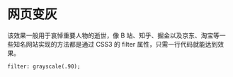 # 网页变灰

该效果一般用于哀悼重要人物的逝世，像 B 站、知乎、掘金以及京东、淘宝等一些知名网站实现的方法都是通过 CSS3 的 filter 属性，只需一行代码就能达到效果。

```CSS3
filter: grayscale(.90);
```
